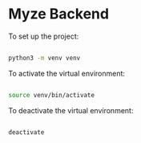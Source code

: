 # Myze Backend

To set up the project:
```sh

python3 -m venv venv

```

To activate the virtual environment:
```sh

source venv/bin/activate

```

To deactivate the virtual environment:
```sh

deactivate

```
